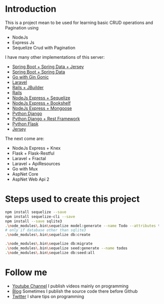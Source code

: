 # Introduction
This is a project mean to be used for learning basic CRUD operations and Pagination using
- NodeJs
- Express Js
- Sequelize Crud with Pagination

I have many other implementations of this server:
- [Spring Boot + Spring Data + Jersey]()
- [Spring Boot + Spring Data]()
- [Go with Gin Gonic]()
- [Laravel]()
- [Rails + JBuilder]()
- [Rails]()
- [NodeJs Express + Sequelize]()
- [NodeJs Express + Bookshelf]()
- [NodeJs Express + Mongoose]()
- [Python Django]()
- [Python Django + Rest Framework]()
- [Python Flask]()
- [Jersey]()

The next come are:
- NodeJs Express + Knex
- Flask + Flask-Restful
- Laravel + Fractal
- Laravel + ApiResources
- Go with Mux
- AspNet Core
- AspNet Web Api 2
# Steps used to create this project
```bash
npm install sequelize --save
npm install sequelize-cli --save
npm install --save sqlite3
.\node_modules\.bin\sequelize model:generate --name Todo --attributes title:string,description:text,completed:boolean
# only if database other than sqlite3
.\node_modules\.bin\sequelize db:create

.\node_modules\.bin\sequelize db:migrate
.\node_modules\.bin\sequelize seed:generate --name todos
.\node_modules\.bin\sequelize db:seed:all
```



# Follow me
- [Youtube Channel](https://youtube.com/melardev) I publish videos mainly on programming
- [Blog](http://melardev.com) Sometimes I publish the source code there before Github
- [Twitter](https://twitter.com/@melardev) I share tips on programming

